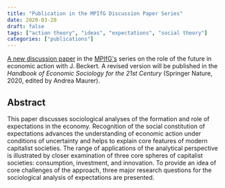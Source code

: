 ```yaml
---
title: "Publication in the MPIfG Discussion Paper Series"
date: 2020-03-20
draft: false
tags: ["action theory", "ideas", "expectations", "social theory"]
categories: ["publications"]
---
```


[A new discussion paper](https://www.mpifg.de/pu/mpifg_dp/2020/dp20-3.pdf) in the [MPIfG's](https://www.mpifg.de) series on the role of the future in economic action with J. Beckert. A revised version will be published in the *Handbook of Economic Sociology for the 21st Century* (Springer Nature, 2020, edited by Andrea Maurer).

<!--more-->

## Abstract

This paper discusses sociological analyses of the formation and role of expectations in the economy. Recognition of the social constitution of expectations advances the understanding of economic action under conditions of uncertainty and helps to explain core features of modern capitalist societies. The range of applications of the analytical perspective is illustrated by closer examination of three core spheres of capitalist societies: consumption, investment, and innovation. To provide an idea of core challenges of the approach, three major research questions for the sociological analysis of expectations are presented.